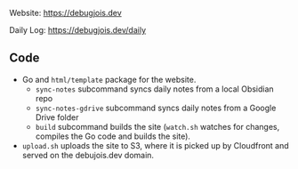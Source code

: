 Website: https://debugjois.dev

Daily Log: https://debugjois.dev/daily

## Code
* Go and `html/template` package for the website.
  * `sync-notes` subcommand syncs daily notes from a local Obsidian repo
  * `sync-notes-gdrive` subcommand syncs daily notes from a Google Drive folder
  * `build` subcommand builds the site (`watch.sh` watches for changes, compiles the Go code and builds the site).
* `upload.sh` uploads the site to S3, where it is picked up by Cloudfront and served on the debujois.dev domain.

